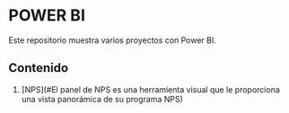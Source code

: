 # POWER BI

Este repositorio muestra varios proyectos con Power BI.

## Contenido

1. [NPS](#El panel de NPS es una herramienta visual que le proporciona una vista panorámica de su programa NPS)
